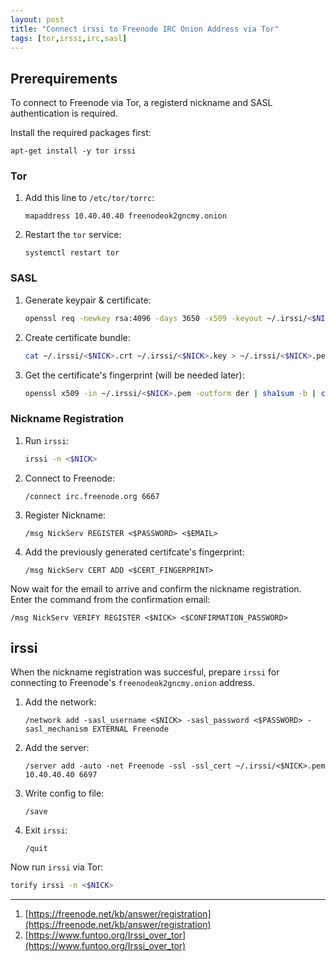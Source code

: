 ```yaml
---
layout: post
title: "Connect irssi to Freenode IRC Onion Address via Tor"
tags: [tor,irssi,irc,sasl]
---
```


## Prerequirements
To connect to Freenode via Tor, a registerd nickname and SASL authentication is required.

Install the required packages first:
```
apt-get install -y tor irssi
```

### Tor
1. Add this line to `/etc/tor/torrc`:
   ```
   mapaddress 10.40.40.40 freenodeok2gncmy.onion
   ```
2. Restart the `tor` service:
   ```
   systemctl restart tor
   ```


### SASL
1. Generate keypair & certificate:
   ```bash
   openssl req -newkey rsa:4096 -days 3650 -x509 -keyout ~/.irssi/<$NICK>.key -out ~/.irssi/<$NICK>.crt -nodes  -subj "/CN=<$NICK>"
   ```
2. Create certificate bundle:
   ```bash
   cat ~/.irssi/<$NICK>.crt ~/.irssi/<$NICK>.key > ~/.irssi/<$NICK>.pem
   ```
3. Get the certificate's fingerprint (will be needed later):
   ```bash
   openssl x509 -in ~/.irssi/<$NICK>.pem -outform der | sha1sum -b | cut -d' ' -f1
   ```

### Nickname Registration
1. Run `irssi`:
   ```bash
   irssi -n <$NICK>
   ```
2. Connect to Freenode:
   ```
   /connect irc.freenode.org 6667
   ```
3. Register Nickname:
   ```
   /msg NickServ REGISTER <$PASSWORD> <$EMAIL>
   ```
4. Add the previously generated certifcate's fingerprint: 
   ```
   /msg NickServ CERT ADD <$CERT_FINGERPRINT>
   ```

Now wait for the email to arrive and confirm the nickname registration.
Enter the command from the confirmation email: 
```
/msg NickServ VERIFY REGISTER <$NICK> <$CONFIRMATION_PASSWORD>
``` 

## irssi
When the nickname registration was succesful, prepare `irssi` for connecting to Freenode's `freenodeok2gncmy.onion` address.

1. Add the network:
   ```
   /network add -sasl_username <$NICK> -sasl_password <$PASSWORD> -sasl_mechanism EXTERNAL Freenode
   ```
2. Add the server: 
   ```
   /server add -auto -net Freenode -ssl -ssl_cert ~/.irssi/<$NICK>.pem 10.40.40.40 6697
   ```
3. Write config to file:
   ```
   /save
   ```
4. Exit `irssi`:
   ```
   /quit
   ```

Now run `irssi` via Tor:
```bash
torify irssi -n <$NICK>
```

---
1. [https://freenode.net/kb/answer/registration](https://freenode.net/kb/answer/registration)
2. [https://www.funtoo.org/Irssi_over_tor](https://www.funtoo.org/Irssi_over_tor)
